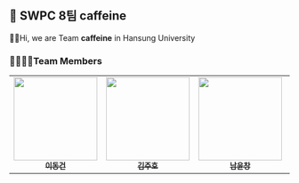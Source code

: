 ## 👋 SWPC 8팀 caffeine

🙋‍♀️Hi, we are Team **caffeine** in Hansung University 

### 👨‍👩‍👧‍👧Team Members
<table>
  <tbody>
    <tr>
      <td align="center"><a href="https://github.com/mvg01"><img src="https://github.com/user-attachments/assets/3d21bb1f-6b6c-431a-a5f5-0e9687e27709" width="150px;" alt=""/><br /><sub><b>이동건</b></sub></a><br /></td>
      <td align="center"><a href="https://github.com/kimjuho1559"><img src="https://github.com/user-attachments/assets/a6695d74-4c62-47eb-9f31-9aff60d0a8ac" width="150px;" alt=""/><br /><sub><b>김주호</b></sub></a><br /></td>
      <td align="center"><a href="https://github.com/ycnham"><img src="" width="150px;" alt=""/><br /><sub><b>남윤창</b></sub></a><br /></td>
      <td align="center"><a href="https://github.com/JunYoung0000"><img src="https://github.com/user-attachments/assets/50c94fef-5615-41a4-955f-5d46cde96b96" width="150px;" alt=""/><br /><sub><b>양준영</b></sub></a><br /></td>
      <td align="center"><a href="https://github.com/mingioes"><img src="https://github.com/user-attachments/assets/ca50c807-0d76-4eb8-958e-b990a8a26786" width="150px;" alt=""/><br /><sub><b>강민서</b></sub></a><br /></td>
    </tr>
  </tbody>
</table>
<!--

**Here are some ideas to get you started:**

🙋‍♀️ A short introduction - what is your organization all about?
🌈 Contribution guidelines - how can the community get involved?
👩‍💻 Useful resources - where can the community find your docs? Is there anything else the community should know?
🍿 Fun facts - what does your team eat for breakfast?
🧙 Remember, you can do mighty things with the power of [Markdown](https://docs.github.com/github/writing-on-github/getting-started-with-writing-and-formatting-on-github/basic-writing-and-formatting-syntax)
-->
